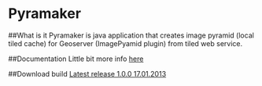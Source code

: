 Pyramaker
=========

##What is it
Pyramaker is java application that creates image pyramid (local tiled cache) for Geoserver (ImagePyamid plugin) from tiled web service.

##Documentation
Little bit more info [here](http://svoyt.com/pyramaker/)

##Download build
[Latest release 1.0.0 17.01.2013](http://svoyt.com/pyramaker/download/pyramaker1.0.0.zip) 